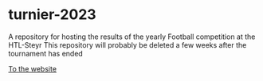 # turnier-2023

A repository for hosting the results of the yearly Football competition at the HTL-Steyr
This repository will probably be deleted a few weeks after the tournament has ended

[To the website](https://patzminihd.github.io/turnier-2023/)
